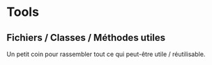 Tools
=====

Fichiers / Classes / Méthodes utiles
-----

Un petit coin pour rassembler tout ce qui peut-être utile / réutilisable.
